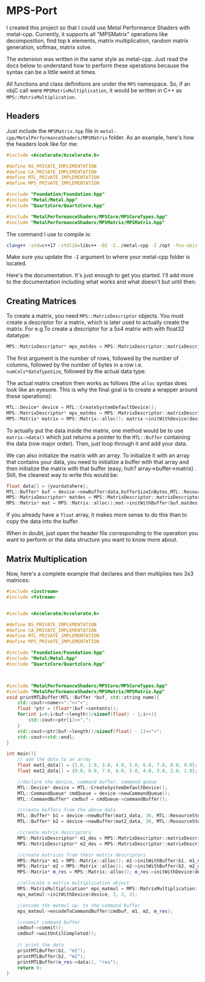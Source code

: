 # MPS-Port
I created this project so that I could use Metal Performance Shaders with metal-cpp. Currently, it supports all "MPSMatrix" operations like decomposition, find top k elements, matrix multiplication, random matrix generation, softmax, matrix solve.

The extension was written in the same style as metal-cpp. Just read the docs below to understand how to perform these operations because the syntax can be a little weird at times.

All functions and class definitions are under the `MPS` namespace. So, if an objC call were `MPSMatrixMultiplication`, it would be written in C++ as `MPS::MatrixMultiplication`.


## Headers
Just include the `MPSMatrix.hpp` file in `metal-cpp/MetalPerformanceShaders/MPSMatrix` folder. As an example, here's how the headers look like for me:

```cpp
#include <Accelerate/Accelerate.h>

#define NS_PRIVATE_IMPLEMENTATION
#define CA_PRIVATE_IMPLEMENTATION
#define MTL_PRIVATE_IMPLEMENTATION
#define MPS_PRIVATE_IMPLEMENTATION

#include "Foundation/Foundation.hpp"
#include "Metal/Metal.hpp"
#include "QuartzCore/QuartzCore.hpp"

#include "MetalPerformanceShaders/MPSCore/MPSCoreTypes.hpp"
#include "MetalPerformanceShaders/MPSMatrix/MPSMatrix.hpp"

```
The command I use to compile is:
```zsh
clang++ -std=c++17 -stdlib=libc++ -O2 -I../metal-cpp -I /opt -fno-objc-arc -framework Metal -framework Foundation -framework MetalKit -framework Accelerate -framework MetalPerformanceShaders -g {put your file name here}  -o test.x
```

Make sure you update the `-I` argument to where your metal-cpp folder is located.

Here's the documentation. It's just enough to get you started. I'll add more to the documentation including what works and what doesn't but until then:

## Creating Matrices
To create a matrix, you need `MPS::MatrixDescriptor` objects. You must create a descriptor for a matrix, which is later used to actually create the matrix. For e.g.To create a descriptor for a 5x4 matrix with with float32 datatype:

```cpp
MPS::MatrixDescriptor* mps_matdes = MPS::MatrixDescriptor::matrixDescriptorWithRows(5, 4, 4*4, MPS::MPSDataTypeFloat32);
```
The first argument is the number of rows, followed by the number of columns, followed by the number of bytes in a row i.e. `numCols*dataTypeSize`, followed by the actual data type.

The actual matrix creation then works as follows (the `alloc` syntax does look like an eyesore. This is why the final goal is to create a wrapper around these operations):
```cpp
MTL::Device* device = MTL::CreateSystemDefaultDevice();
MPS::MatrixDescriptor* mps_matdes = MPS::MatrixDescriptor::matrixDescriptorWithRows(5, 4, 4*4, MPS::MPSDataTypeFloat32);
MPS::Matrix* matrix = MPS::Matrix::alloc(); matrix->initWithDevice(device, mps_matdes);
```

To actually put the data inside the matrix, one method would be to use `matrix->data()` which just returns a pointer to the `MTL::Buffer` containing the data (row major order). Then, just loop through it and add your data.

We can also initialize the matrix with an array. To initialize it with an array that contains your data, you need to initialize a buffer with that array and then initialize the matrix with that buffer (easy, huh? array->buffer->matrix) . Still, the cleanest way to write this would be:

```cpp
float data[] = {yourdatahere};
MTL::Buffer* buf = device->newBuffer(data,bufferSizeInBytes,MTL::ResourceStorageModeShared);
MPS::MatrixDescriptor* matdes = MPS::MatrixDescriptor::matrixDescriptorWithRows(...);
MPS::Matrix* mat = MPS::Matrix::alloc();mat->initWithBuffer(buf,matdes);
```

If you already have a `float` array, it makes more sense to do this than to copy the data into the buffer.

When in doubt, just open the header file corresponding to the operation you want to perform or the data structure you want to know more about.


## Matrix Multiplication
Now, here's a complete example that declares and then multiplies two 3x3 matrices:

```cpp
#include <iostream>
#include <fstream>


#include <Accelerate/Accelerate.h>

#define NS_PRIVATE_IMPLEMENTATION
#define CA_PRIVATE_IMPLEMENTATION
#define MTL_PRIVATE_IMPLEMENTATION
#define MPS_PRIVATE_IMPLEMENTATION

#include "Foundation/Foundation.hpp"
#include "Metal/Metal.hpp"
#include "QuartzCore/QuartzCore.hpp"



#include "MetalPerformanceShaders/MPSCore/MPSCoreTypes.hpp"
#include "MetalPerformanceShaders/MPSMatrix/MPSMatrix.hpp"
void printMTLBuffer(MTL::Buffer *buf, std::string name){
    std::cout<<name<<":"<<"<";
    float *ptr = (float*)buf->contents();
    for(int i=0;i<buf->length()/sizeof(float) - 1;i++){
        std::cout<<ptr[i]<<",";
    }
    std::cout<<ptr[buf->length()/sizeof(float) - 1]<<">";
    std::cout<<std::endl;
}

int main(){
    // add the data to an array
    float mat1_data[] = {1.0, 2.0, 3.0, 4.0, 5.0, 6.0, 7.0, 8.0, 9.0};
    float mat2_data[] = {9.0, 8.0, 7.0, 6.0, 5.0, 4.0, 3.0, 2.0, 1.0};

    //declare the device, command buffer, command queue
    MTL::Device* device = MTL::CreateSystemDefaultDevice();
    MTL::CommandQueue* cmdQueue = device->newCommandQueue();
    MTL::CommandBuffer* cmdbuf = cmdQueue->commandBuffer();

    //create buffers from the above data
    MTL::Buffer* b1 = device->newBuffer(mat1_data, 36, MTL::ResourceStorageModeShared);
    MTL::Buffer* b2 = device->newBuffer(mat2_data, 36, MTL::ResourceStorageModeShared);

    //create matrix descriptors
    MPS::MatrixDescriptor* m1_des = MPS::MatrixDescriptor::matrixDescriptorWithRows(3,3,12,MPS::MPSDataTypeFloat32);
    MPS::MatrixDescriptor* m2_des = MPS::MatrixDescriptor::matrixDescriptorWithRows(3,3,12,MPS::MPSDataTypeFloat32);

    //create matrices from their matrix descriptors
    MPS::Matrix* m1 = MPS::Matrix::alloc(); m1->initWithBuffer(b1, m1_des);
    MPS::Matrix* m2 = MPS::Matrix::alloc(); m2->initWithBuffer(b2, m2_des);
    MPS::Matrix* m_res = MPS::Matrix::alloc(); m_res->initWithDevice(device, MPS::MatrixDescriptor::matrixDescriptorWithRows(3,3,12,MPS::MPSDataTypeFloat32));

    //allocate a matrix multiplication object
    MPS::MatrixMultiplication* mps_matmul = MPS::MatrixMultiplication::alloc();
    mps_matmul->initWithDevice(device, 3, 3, 3);

    //encode the matmul op. to the command buffer
    mps_matmul->encodeToCommandBuffer(cmdbuf, m1, m2, m_res);

    //commit command buffer
    cmdbuf->commit();
    cmdbuf->waitUntilCompleted();
    
    // print the data
    printMTLBuffer(b1, "m1");
    printMTLBuffer(b2, "m2");
    printMTLBuffer(m_res->data(), "res");
    return 0;
}

```






